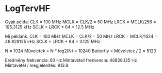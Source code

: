 # LogTervHF

Gyak példa:
	CLK = 100 MHz
	MCLK = CLK/2 = 50 MHz
	LRCK = MCLK/256 = 195.3125 kHz
	SCLK = LRCK * 64 = 12.5 MHz

Mi példánk:
	CLK = 100 MHz
	MCLK = CLK/2 = 50 MHz
	LRCK = MCLK/1024 = 48.828125 kHz
	SCLK = LRCK * 64 = 3.125 MHz

N =	1024
Műveletek = N * log2(N) = 10240
Butterfly = Műveletek / 2 = 5120

Eredmény frekvencia:		60 Hz
Mintavételi frekvencia:		48828.125 Hz
Mintavétel / megjelenítés:	813.8
